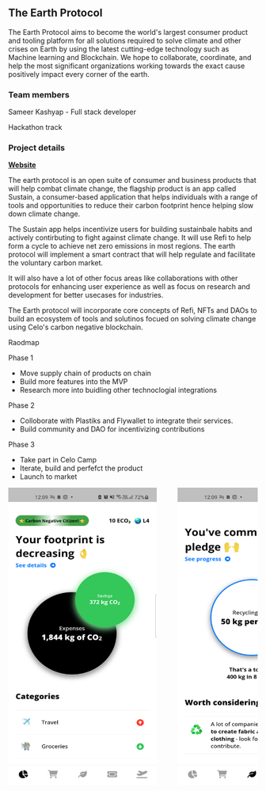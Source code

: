 ## The Earth Protocol

The Earth Protocol aims to become the world's largest consumer product and tooling platform for all solutions required to solve climate and other crises on Earth by using the latest cutting-edge technology such as Machine learning and Blockchain. We hope to collaborate, coordinate, and help the most significant organizations working towards the exact cause positively impact every corner of the earth.

### Team members

Sameer Kashyap - Full stack developer

Hackathon track

### Project details

[**Website**](https://dull-espadrille-18d.notion.site/The-Earth-Protocol-01d1206f5cd64dd880a8496a70a14236)

The earth protocol is an open suite of consumer and business products that will help combat climate change, the flagship product is an app called Sustain, a consumer-based application that helps individuals with a range of tools and opportunities to reduce their carbon footprint hence helping slow down climate change.

The Sustain app helps incentivize users for building sustainbale habits and actively contirbuting to fight against climate change. It will use Refi to help form a cycle to achieve net zero emissions in most regions. The earth protocol will implement a smart contract that will help regulate and facilitate the voluntary carbon market.

It will also have a lot of other focus areas like collaborations with other protocols for enhancing user experience as well as focus on research and development for better usecases for industries.

The Earth protocol will incorporate core concepts of Refi, NFTs and DAOs to build an ecosystem of tools and solutinos focued on solving climate change using Celo's carbon negative blockchain.

Raodmap

Phase 1

- Move supply chain of products on chain
- Build more features into the MVP
- Research more into buidling other technoclogial integrations

Phase 2

- Colloborate with Plastiks and Flywallet to integrate their services.
- Build community and DAO for incentivizing contributions

Phase 3

- Take part in Celo Camp
- Iterate, build and perfefct the product
- Launch to market

<pre>
<img src="./screen1.png" alt="1" width="300" height="600" />  &nbsp;  <img src="./screen2.png" alt="1" width="300" height="600" />  &nbsp;  <img src="./screen3.png" alt="1" width="300" height="600" />  &nbsp;  <img src="./screen4.png" alt="1" width="300" height="600" />  &nbsp;  <img src="./screen5.png" alt="1" width="300" height="600" />  &nbsp;  <img src="./screen6.png" alt="1" width="300" height="600" />  &nbsp;  <img src="./screen7.png" alt="1" width="300" height="600" /> 
</pre>
